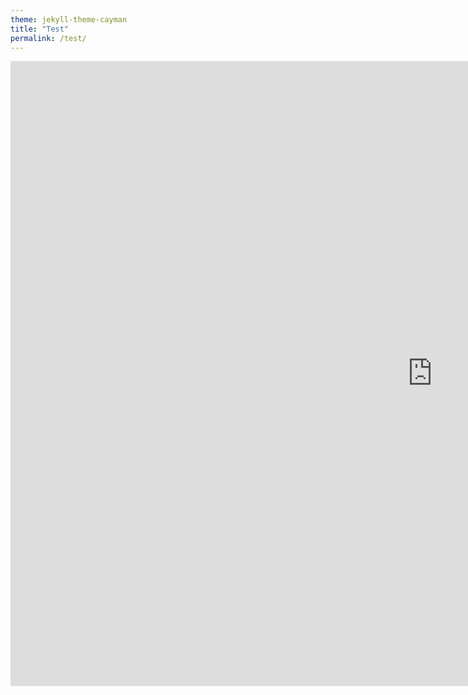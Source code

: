```yaml
---
theme: jekyll-theme-cayman
title: "Test"
permalink: /test/
---
```


<div align="left"><iframe id="igraph" scrolling="yes" style="border:none;" seamless="seamless" src="https://zecellomaster.github.io/tprdatarepo/SeasonTable.html" height="1000" width="1350"></iframe></div>
